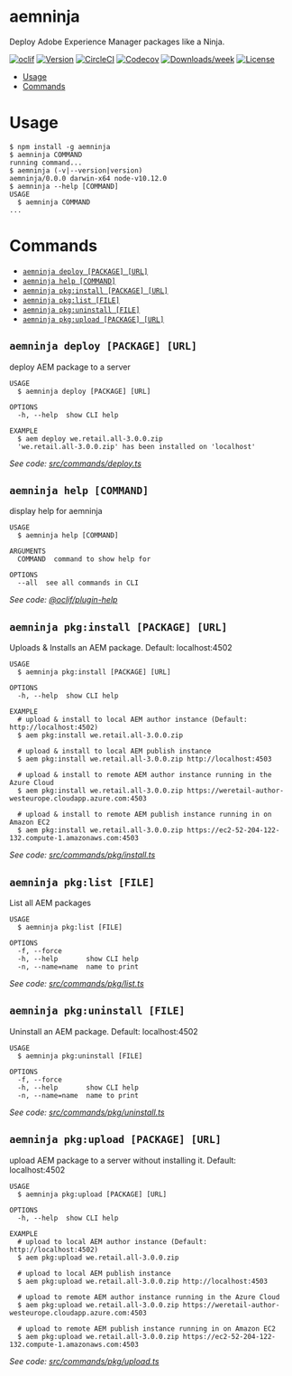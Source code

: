 aemninja
===

Deploy Adobe Experience Manager packages like a Ninja.

[![oclif](https://img.shields.io/badge/cli-oclif-brightgreen.svg)](https://oclif.io)
[![Version](https://img.shields.io/npm/v/aemninja.svg)](https://npmjs.org/package/aemninja)
[![CircleCI](https://circleci.com/gh/sfawaz/aemninja/tree/master.svg?style=shield)](https://circleci.com/gh/sfawaz/aemninja/tree/master)
[![Codecov](https://codecov.io/gh/sfawaz/aemninja/branch/master/graph/badge.svg)](https://codecov.io/gh/sfawaz/aemninja)
[![Downloads/week](https://img.shields.io/npm/dw/aemninja.svg)](https://npmjs.org/package/aemninja)
[![License](https://img.shields.io/npm/l/aemninja.svg)](https://github.com/sfawaz/aemninja/blob/master/package.json)

<!-- toc -->
* [Usage](#usage)
* [Commands](#commands)
<!-- tocstop -->
# Usage
<!-- usage -->
```sh-session
$ npm install -g aemninja
$ aemninja COMMAND
running command...
$ aemninja (-v|--version|version)
aemninja/0.0.0 darwin-x64 node-v10.12.0
$ aemninja --help [COMMAND]
USAGE
  $ aemninja COMMAND
...
```
<!-- usagestop -->
# Commands
<!-- commands -->
* [`aemninja deploy [PACKAGE] [URL]`](#aemninja-deploy-package-url)
* [`aemninja help [COMMAND]`](#aemninja-help-command)
* [`aemninja pkg:install [PACKAGE] [URL]`](#aemninja-pkginstall-package-url)
* [`aemninja pkg:list [FILE]`](#aemninja-pkglist-file)
* [`aemninja pkg:uninstall [FILE]`](#aemninja-pkguninstall-file)
* [`aemninja pkg:upload [PACKAGE] [URL]`](#aemninja-pkgupload-package-url)

## `aemninja deploy [PACKAGE] [URL]`

deploy AEM package to a server

```
USAGE
  $ aemninja deploy [PACKAGE] [URL]

OPTIONS
  -h, --help  show CLI help

EXAMPLE
  $ aem deploy we.retail.all-3.0.0.zip
  'we.retail.all-3.0.0.zip' has been installed on 'localhost'
```

_See code: [src/commands/deploy.ts](https://github.com/sfawaz/aemninja/blob/v0.0.0/src/commands/deploy.ts)_

## `aemninja help [COMMAND]`

display help for aemninja

```
USAGE
  $ aemninja help [COMMAND]

ARGUMENTS
  COMMAND  command to show help for

OPTIONS
  --all  see all commands in CLI
```

_See code: [@oclif/plugin-help](https://github.com/oclif/plugin-help/blob/v2.1.2/src/commands/help.ts)_

## `aemninja pkg:install [PACKAGE] [URL]`

Uploads & Installs an AEM package. Default: localhost:4502

```
USAGE
  $ aemninja pkg:install [PACKAGE] [URL]

OPTIONS
  -h, --help  show CLI help

EXAMPLE
  # upload & install to local AEM author instance (Default: http://localhost:4502)
  $ aem pkg:install we.retail.all-3.0.0.zip

  # upload & install to local AEM publish instance
  $ aem pkg:install we.retail.all-3.0.0.zip http://localhost:4503

  # upload & install to remote AEM author instance running in the Azure Cloud
  $ aem pkg:install we.retail.all-3.0.0.zip https://weretail-author-westeurope.cloudapp.azure.com:4503

  # upload & install to remote AEM publish instance running in on Amazon EC2
  $ aem pkg:install we.retail.all-3.0.0.zip https://ec2-52-204-122-132.compute-1.amazonaws.com:4503
```

_See code: [src/commands/pkg/install.ts](https://github.com/sfawaz/aemninja/blob/v0.0.0/src/commands/pkg/install.ts)_

## `aemninja pkg:list [FILE]`

List all AEM packages

```
USAGE
  $ aemninja pkg:list [FILE]

OPTIONS
  -f, --force
  -h, --help       show CLI help
  -n, --name=name  name to print
```

_See code: [src/commands/pkg/list.ts](https://github.com/sfawaz/aemninja/blob/v0.0.0/src/commands/pkg/list.ts)_

## `aemninja pkg:uninstall [FILE]`

Uninstall an AEM package. Default: localhost:4502

```
USAGE
  $ aemninja pkg:uninstall [FILE]

OPTIONS
  -f, --force
  -h, --help       show CLI help
  -n, --name=name  name to print
```

_See code: [src/commands/pkg/uninstall.ts](https://github.com/sfawaz/aemninja/blob/v0.0.0/src/commands/pkg/uninstall.ts)_

## `aemninja pkg:upload [PACKAGE] [URL]`

upload AEM package to a server without installing it. Default: localhost:4502

```
USAGE
  $ aemninja pkg:upload [PACKAGE] [URL]

OPTIONS
  -h, --help  show CLI help

EXAMPLE
  # upload to local AEM author instance (Default: http://localhost:4502)
  $ aem pkg:upload we.retail.all-3.0.0.zip

  # upload to local AEM publish instance
  $ aem pkg:upload we.retail.all-3.0.0.zip http://localhost:4503

  # upload to remote AEM author instance running in the Azure Cloud
  $ aem pkg:upload we.retail.all-3.0.0.zip https://weretail-author-westeurope.cloudapp.azure.com:4503

  # upload to remote AEM publish instance running in on Amazon EC2
  $ aem pkg:upload we.retail.all-3.0.0.zip https://ec2-52-204-122-132.compute-1.amazonaws.com:4503
```

_See code: [src/commands/pkg/upload.ts](https://github.com/sfawaz/aemninja/blob/v0.0.0/src/commands/pkg/upload.ts)_
<!-- commandsstop -->
